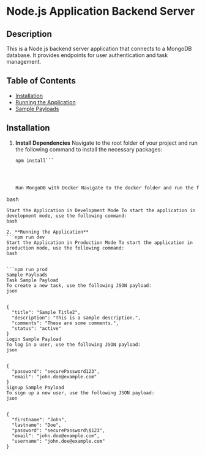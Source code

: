 # Node.js Application Backend Server

## Description
This is a Node.js backend server application that connects to a MongoDB database. It provides endpoints for user authentication and task management.

## Table of Contents
- [Installation](#installation)
- [Running the Application](#running-the-application)
- [Sample Payloads](#sample-payloads)
 

## Installation

1. **Install Dependencies**
   Navigate to the root folder of your project and run the following command to install the necessary packages:
   ```bash
   npm install```




   Run MongoDB with Docker Navigate to the docker folder and run the following command to start the MongoDB Docker image:
bash


  ```docker-compose up -d
Start the Application in Development Mode To start the application in development mode, use the following command:
bash

2. **Running the Application**
```npm run dev
Start the Application in Production Mode To start the application in production mode, use the following command:
bash


```npm run prod
Sample Payloads
Task Sample Payload
To create a new task, use the following JSON payload:
json


{
    "title": "Sample Title2",
    "description": "This is a sample description.",
    "comments": "These are some comments.",
    "status": "active"
}
Login Sample Payload
To log in a user, use the following JSON payload:
json


{
    "password": "securePassword123",
    "email": "john.doe@example.com"
}
Signup Sample Payload
To sign up a new user, use the following JSON payload:
json


{
    "firstname": "John",
    "lastname": "Doe",
    "password": "securePassword\$123",
    "email": "john.doe@example.com",
    "username": "john.doe@example.com"
}
